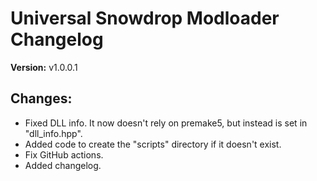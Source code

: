 # Universal Snowdrop Modloader Changelog

**Version:** v1.0.0.1

## Changes:
- Fixed DLL info. It now doesn't rely on premake5, but instead is set in "dll_info.hpp".
- Added code to create the "scripts" directory if it doesn't exist.
- Fix GitHub actions.
- Added changelog.
